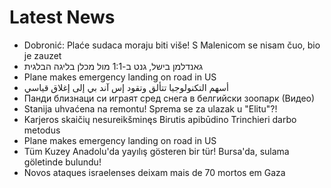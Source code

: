 # Latest News
-  Dobronić: Plaće sudaca moraju biti više! S Malenicom se nisam čuo, bio je zauzet
-  גאנדלמן בישל, גנט ב-1:1 מול מכלן בליגה הבלגית
-  Plane makes emergency landing on road in US
-  أسهم التكنولوجيا تتألق وتقود إس آند بي إلى إغلاق قياسي
-  Панди близнаци си играят сред снега в белгийски зоопарк (Видео)
-  Stanija uhvaćena na remontu! Sprema se za ulazak u "Elitu"?!
-  Karjeros skaičių nesureikšminęs Birutis apibūdino Trinchieri darbo metodus
-  Plane makes emergency landing on road in US
-  Tüm Kuzey Anadolu'da yayılış gösteren bir tür! Bursa'da, sulama göletinde bulundu!
-  Novos ataques israelenses deixam mais de 70 mortos em Gaza
